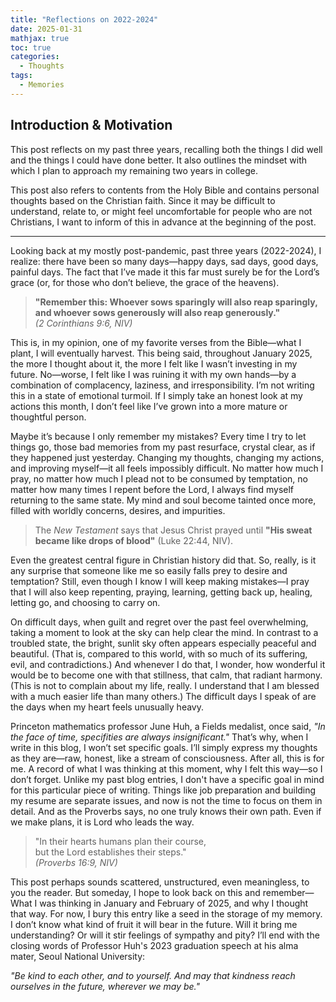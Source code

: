```yaml
---
title: "Reflections on 2022-2024"
date: 2025-01-31
mathjax: true
toc: true
categories:
  - Thoughts
tags:
  - Memories
---
```


## Introduction & Motivation

This post reflects on my past three years, recalling both the things I did well and the things I could have done better. It also outlines the mindset with which I plan to approach my remaining two years in college. 

This post also refers to contents from the Holy Bible and contains personal thoughts based on the Christian faith. Since it may be difficult to understand, relate to, or might feel uncomfortable for people who are not Christians, I want to inform of this in advance at the beginning of the post.

---

Looking back at my mostly post-pandemic, past three years (2022-2024), I realize: there have been so many days—happy days, sad days, good days, painful days. The fact that I’ve made it this far must surely be for the Lord’s grace (or, for those who don’t believe, the grace of the heavens).  

> **"Remember this: Whoever sows sparingly will also reap sparingly, and whoever sows generously will also reap generously."**  
> *(2 Corinthians 9:6, NIV)*

This is, in my opinion, one of my favorite verses from the Bible—what I plant, I will eventually harvest. This being said, throughout January 2025, the more I thought about it, the more I felt like I wasn’t investing in my future. No—worse, I felt like I was ruining it with my own hands—by a combination of complacency, laziness, and irresponsibility. I’m not writing this in a state of emotional turmoil. If I simply take an honest look at my actions this month, I don’t feel like I’ve grown into a more mature or thoughtful person.   

Maybe it’s because I only remember my mistakes? Every time I try to let things go, those bad memories from my past resurface, crystal clear, as if they happened just yesterday. Changing my thoughts, changing my actions, and improving myself—it all feels impossibly difficult. No matter how much I pray, no matter how much I plead not to be consumed by temptation, no matter how many times I repent before the Lord, I always find myself returning to the same state. My mind and soul become tainted once more, filled with worldly concerns, desires, and impurities.  

> The *New Testament* says that Jesus Christ prayed until **"His sweat became like drops of blood"** (Luke 22:44, NIV).

Even the greatest central figure in Christian history did that. So, really, is it any surprise that someone like me so easily falls prey to desire and temptation? Still, even though I know I will keep making mistakes—I pray that I will also keep repenting, praying, learning, getting back up, healing, letting go, and choosing to carry on. 

On difficult days, when guilt and regret over the past feel overwhelming, taking a moment to look at the sky can help clear the mind. In contrast to a troubled state, the bright, sunlit sky often appears especially peaceful and beautiful. (That is, compared to this world, with so much of its suffering, evil, and contradictions.) And whenever I do that, I wonder, how wonderful it would be to become one with that stillness, that calm, that radiant harmony. (This is not to complain about my life, really. I understand that I am blessed with a much easier life than many others.) The difficult days I speak of are the days when my heart feels unusually heavy.

Princeton mathematics professor June Huh, a Fields medalist, once said, *"In the face of time, specifities are always insignificant."* That’s why, when I write in this blog, I won’t set specific goals. I’ll simply express my thoughts as they are—raw, honest, like a stream of consciousness. After all, this is for me. A record of what I was thinking at this moment, why I felt this way—so I don’t forget. Unlike my past blog entries, I don't have a specific goal in mind for this particular piece of writing. Things like job preparation and building my resume are separate issues, and now is not the time to focus on them in detail. And as the Proverbs says, no one truly knows their own path. Even if we make plans, it is Lord who leads the way.  

> "In their hearts humans plan their course,  
> but the Lord establishes their steps."  
> *(Proverbs 16:9, NIV)*

This post perhaps sounds scattered, unstructured, even meaningless, to you the reader. But someday, I hope to look back on this and remember— What I was thinking in January and February of 2025, and why I thought that way. For now, I bury this entry like a seed in the storage of my memory. I don’t know what kind of fruit it will bear in the future. Will it bring me understanding? Or will it stir feelings of sympathy and pity? I’ll end with the closing words of Professor Huh's 2023 graduation speech at his alma mater, Seoul National University:  

*"Be kind to each other, and to yourself. And may that kindness reach ourselves in the future, wherever we may be."* 
